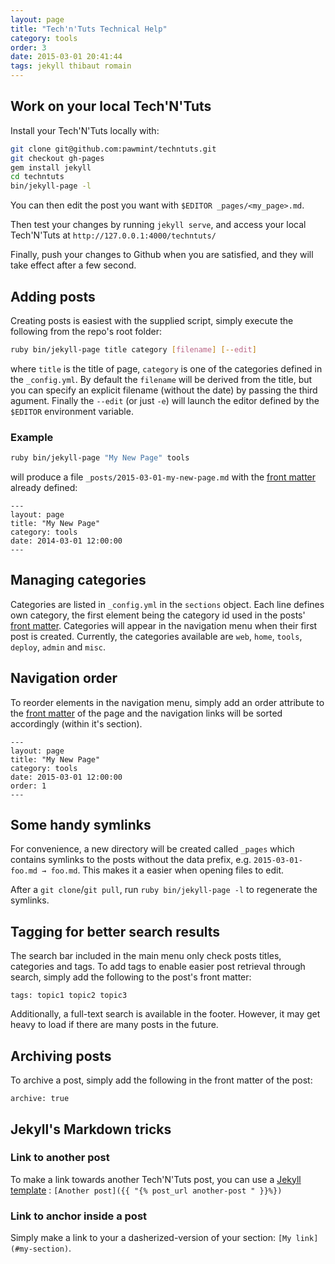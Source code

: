 ```yaml
---
layout: page
title: "Tech'n'Tuts Technical Help"
category: tools
order: 3
date: 2015-03-01 20:41:44
tags: jekyll thibaut romain
---
```


## Work on your local Tech'N'Tuts

Install your Tech'N'Tuts locally with:

```bash
git clone git@github.com:pawmint/techntuts.git
git checkout gh-pages
gem install jekyll
cd techntuts
bin/jekyll-page -l
```

You can then edit the post you want with `$EDITOR _pages/<my_page>.md`.

Then test your changes by running `jekyll serve`, and access your local Tech'N'Tuts at `http://127.0.0.1:4000/techntuts/`

Finally, push your changes to Github when you are satisfied, and they will take effect after a few second.

## Adding posts
Creating posts is easiest with the supplied script, simply execute the following from the repo's root folder:

```bash
ruby bin/jekyll-page title category [filename] [--edit]
```

where `title` is the title of page, `category` is one of the categories defined in the `_config.yml`. By default the `filename` will be derived from the title, but you can specify an explicit filename (without the date) by passing the third agument. Finally the `--edit` (or just `-e`) will launch the editor defined by the `$EDITOR` environment variable.

### Example

```bash
ruby bin/jekyll-page "My New Page" tools
```

will produce a file `_posts/2015-03-01-my-new-page.md` with the [front matter](http://jekyllrb.com/docs/frontmatter/) already defined:

```
---
layout: page
title: "My New Page"
category: tools
date: 2014-03-01 12:00:00
---
```

## Managing categories
Categories are listed in `_config.yml` in the `sections` object. Each line defines own category, the first element being the category id used in the posts' [front matter](http://jekyllrb.com/docs/frontmatter/). Categories will appear in the navigation menu when their first post is created. Currently, the categories available are `web`, `home`, `tools`, `deploy`, `admin` and `misc`.


## Navigation order
To reorder elements in the navigation menu, simply add an order attribute to the [front matter](http://jekyllrb.com/docs/frontmatter/) of the page and the navigation links will be sorted accordingly (within it's section).

```
---
layout: page
title: "My New Page"
category: tools
date: 2015-03-01 12:00:00
order: 1
---
```

## Some handy symlinks
For convenience, a new directory will be created called `_pages` which contains symlinks to the posts without the data prefix, e.g. `2015-03-01-foo.md → foo.md`. This makes it a easier when opening files to edit.

After a `git clone`/`git pull`, run `ruby bin/jekyll-page -l` to regenerate the symlinks.


## Tagging for better search results
The search bar included in the main menu only check posts titles, categories and tags. To add tags to enable easier post retrieval through search, simply add the following to the post's front matter:

```
tags: topic1 topic2 topic3
```

Additionally, a full-text search is available in the footer. However, it may get heavy to load if there are many posts in the future.


## Archiving posts
To archive a post, simply add the following in the front matter of the post:

```
archive: true
```

## Jekyll's Markdown tricks

### Link to another post

To make a link towards another Tech'N'Tuts post, you can use a [Jekyll template](http://jekyllrb.com/docs/templates/#post-url) : `[Another post]({{ "{% post_url another-post " }}%})`

### Link to anchor inside a post

Simply make a link to your a dasherized-version of your section: `[My link](#my-section)`.
